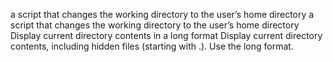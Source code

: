 a script that changes the working directory to the user’s home directory
a script that changes the working directory to the user’s home directory
Display current directory contents in a long format
Display current directory contents, including hidden files (starting with .). Use the long format.
